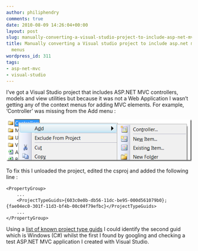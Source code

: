 ```yaml
---
author: philiphendry
comments: true
date: 2010-08-09 14:26:04+00:00
layout: post
slug: manually-converting-a-visual-studio-project-to-include-asp-net-mvc-context-menus
title: Manually converting a Visual studio project to include asp.net mvc Context
  menus
wordpress_id: 311
tags:
- asp-net-mvc
- visual-studio
---
```


I’ve got a Visual Studio project that includes ASP.NET MVC controllers, models and view utilities but because it was not a Web Application I wasn’t getting any of the context menus for adding MVC elements. For example, ‘Controller’ was missing from the Add menu :

 

[![image](/assets/2010/08/image_thumb.png)](/assets/2010/08/image.png)

 

To fix this I unloaded the project, edited the csproj and added the following line :

 
    
```
<PropertyGroup>
    ...
    <ProjectTypeGuids>{603c0e0b-db56-11dc-be95-000d561079b0};{fae04ec0-301f-11d3-bf4b-00c04f79efbc}</ProjectTypeGuids>
    ...
</PropertyGroup>
```





Using a [list of known project type guids](http://www.mztools.com/Articles/2008/MZ2008017.aspx) I could identify the second guid which is Windows (C#) whilst the first I found by googling and checking a test ASP.NET MVC application I created with Visual Studio.
